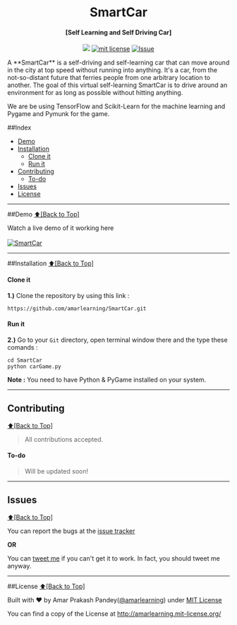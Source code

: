 <h1 align="center" id="SmartCar">SmartCar</h1>
<h4 align="center">[Self Learning and Self Driving Car]</h4>

<p align="center">
<a href="https://travis-ci.org/amarlearning/SmartCar"><img src="https://travis-ci.org/amarlearning/SmartCar.svg?branch=master"></a>
<a href="http://amarlearning.mit-license.org/"><img src="https://img.shields.io/pypi/l/pyzipcode-cli.svg" alt="mit license"></a>
<a href="https://github.com/amarlearning/SmartCar/issues"><img src="https://camo.githubusercontent.com/926d8ca67df15de5bd1abac234c0603d94f66c00/68747470733a2f2f696d672e736869656c64732e696f2f62616467652f636f6e747269627574696f6e732d77656c636f6d652d627269676874677265656e2e7376673f7374796c653d666c6174" alt="Issue"></a>
</p>
A **SmartCar** is a self-driving and self-learning car that can move around in the city at top speed without running into anything. It's a car, from the not-so-distant future that ferries people from one arbitrary location to another. The goal of this virtual self-learning SmartCar is to drive around an environment for as long as possible without hitting anything.

We are be using TensorFlow and Scikit-Learn for the machine learning and Pygame and Pymunk for the game.

##Index
- [Demo](#demo)
- [Installation](#installation)
  - [Clone it](#clone-it)
  - [Run it](#run-it)
- [Contributing](#contributing)
  - [To-do](#to-do)
- [Issues](#issues)
- [License](#license)


***

##Demo
[:arrow_up:\[Back to Top\]](https://github.com/amarlearning/SmartCar#SmartCar)

Watch a live demo of it working here <br><br>
[![SmartCar](https://github.com/amarlearning/Plaked/raw/master/screenshots/giphy.gif)](https://youtu.be/67en0hRGUvc)

***

##Installation
[:arrow_up:\[Back to Top\]](https://github.com/amarlearning/SmartCar#SmartCar)

#### Clone it

<b>1.)</b> Clone the repository by using this link :
```
https://github.com/amarlearning/SmartCar.git
```
#### Run it

<b>2.)</b> Go to your ```Git``` directory, open terminal window there and the type these comands :
```
cd SmartCar
python carGame.py
```

<b>Note :</b> You need to have Python & PyGame installed on your system.

***

## Contributing
[:arrow_up:\[Back to Top\]](https://github.com/amarlearning/SmartCar#SmartCar)

> All contributions accepted.

#### To-do
> Will be updated soon!
***

## Issues
[:arrow_up:\[Back to Top\]](https://github.com/amarlearning/SmartCar#SmartCar)

You can report the bugs at the [issue tracker](https://github.com/amarlearning/SmartCar/issues)

**OR**

You can [tweet me](https://twitter.com/iamarpandey) if you can't get it to work. In fact, you should tweet me anyway.

***

##License
[:arrow_up:\[Back to Top\]](https://github.com/amarlearning/SmartCar#SmartCar)

Built with ♥ by Amar Prakash Pandey([@amarlearning](http://github.com/amarlearning)) under [MIT License](http://amarlearning.mit-license.org/) 

You can find a copy of the License at http://amarlearning.mit-license.org/

